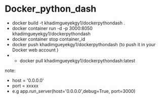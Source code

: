 # Docker_python_dash

* docker build -t khadimgueyekgy1/dockerpythondash . 
* docker container run -d -p 3000:8050 khadimgueyekgy1/dockerpythondash
* docker container stop container_id
* docker push khadimgueyekgy1/dockerpythondash (to push it in your Docker web account  )
* * docker pull khadimgueyekgy1/dockerpythondash:latest

note:
  * host = '0.0.0.0'
  * port = xxxxx
  * e.g app.run_server(host='0.0.0.0',debug=True, port=3000)
